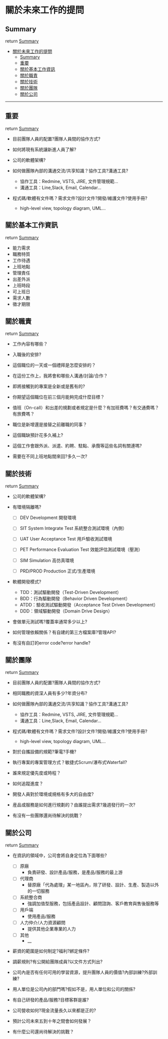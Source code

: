 # 關於未來工作的提問

<!--
> 關於職責、技術、團隊是對用人單位的提問<br>
> 關於公司是對聘用單位至用人單位間所有公司的提問
-->


## Summary
return [Summary](#summary)

<!-- TOC -->

- [關於未來工作的提問](#%E9%97%9C%E6%96%BC%E6%9C%AA%E4%BE%86%E5%B7%A5%E4%BD%9C%E7%9A%84%E6%8F%90%E5%95%8F)
    - [Summary](#summary)
    - [重要](#%E9%87%8D%E8%A6%81)
    - [關於基本工作資訊](#%E9%97%9C%E6%96%BC%E5%9F%BA%E6%9C%AC%E5%B7%A5%E4%BD%9C%E8%B3%87%E8%A8%8A)
    - [關於職責](#%E9%97%9C%E6%96%BC%E8%81%B7%E8%B2%AC)
    - [關於技術](#%E9%97%9C%E6%96%BC%E6%8A%80%E8%A1%93)
    - [關於團隊](#%E9%97%9C%E6%96%BC%E5%9C%98%E9%9A%8A)
    - [關於公司](#%E9%97%9C%E6%96%BC%E5%85%AC%E5%8F%B8)

<!-- /TOC -->

---

## 重要
return [Summary](#summary)

- 目前團隊人員的配置?團隊人員間的協作方式?
- 如何將現有系統讓新進人員了解?
- 公司的軟體架構?

- 如何做團隊內部的溝通交流/共享知識？協作工具?溝通工具?
  - 協作工具：Redmine, VSTS, JIRE, 文件管理規範...
  - 溝通工具：Line,Slack, Email, Calendar...

- 程式碼/軟體有文件嗎？需求文件?設計文件?開發/維護文件?使用手冊?
  - high-level view, topology diagram, UML...





## 關於基本工作資訊
return [Summary](#summary)

- 能力需求
- 職務特質
- 工作待遇
- 上班地點
- 管理責任
- 出差外派
- 上班時段
- 可上班日
- 需求人數
- 徵才期限

## 關於職責
return [Summary](#summary)

- 工作內容有哪些？

- 入職後的安排?

- 這個職位的一天或一個禮拜是怎麼安排的？

- 在這份工作上，我將會和哪些人溝通/討論/合作？

- 即將接觸到的專案是全新或是舊有的?

- 你期望這個職位在前三個月能夠完成什麼目標？

- 值班（On-call）和出差的規劃或者規定是什麼？有加班費嗎？有交通費嗎？有旅費嗎？

- 職位是新增還是接替之前離職的同事？

- 這個職缺預計花多久補上?

- 這個工作會跟外派、派遣、約聘、駐點、承攬等這些名詞有關連嗎?

- 需要在不同上班地點間來回?多久一次?



## 關於技術
return [Summary](#summary)

- 公司的軟體架構?

- 有環境隔離嗎?
  - [ ] DEV Development 開發環境
  - [ ] SIT System Integrate Test 系統整合測試環境（內側）
  - [ ] UAT User Acceptance Test 用戶驗收測試環境
  - [ ] PET Performance Evaluation Test 效能評估測試環境（壓測）
  - [ ] SIM Simulation 高仿真環境
  - [ ] PRD/PROD Production 正式/生產環境


- 軟體開發模式?
  - TDD：測試驅動開發（Test-Driven Development）
  - BDD：行為驅動開發（Behavior Driven Development）
  - ATDD：驗收測試驅動開發（Acceptance Test Driven Development）
  - DDD：領域驅動開發（Domain Drive Design）


- 會做單元測試嗎?覆蓋率通常多少以上?

- 如何管理依賴關係？有自建的第三方檔案庫?管理API?

- 有沒有自訂的error code?error handle?


## 關於團隊
return [Summary](#summary)

- 目前團隊人員的配置?團隊人員間的協作方式?

- 相同職務的資深人員有多少?年資分布?

- 如何做團隊內部的溝通交流/共享知識？協作工具?溝通工具?
  - 協作工具：Redmine, VSTS, JIRE, 文件管理規範...
  - 溝通工具：Line,Slack, Email, Calendar...

- 程式碼/軟體有文件嗎？需求文件?設計文件?開發/維護文件?使用手冊?
  - high-level view, topology diagram, UML...

- 對於自攜設備的規範?筆電?手機?


- 執行專案的專案管理方式？敏捷式Scrum/瀑布式Waterfall?

- 誰來規定優先度或時程？

- 如何追蹤進度？

- 開發人員對於環境或規格有多大的自由度?

- 産品或服務是如何進行規劃的？由誰提出需求?幾週發行的一次?

- 有沒有一些團隊還尚待解決的挑戰？


## 關於公司
return [Summary](#summary)

- 在資訊的領域中，公司會將自身定位為下面哪些?
  - [ ] 原廠
    - 負責研發、設計產品/服務，是產品/服務的最上游
  - [ ] 代理商
    - 替原廠「代為處理」某一地區內，除了研發、設計、生產、製造以外的一切服務
  - [ ] 系統整合商
     - 強調加值型服務，包括產品設計、顧問諮詢、客戶教育與售後服務等
  - [ ] 用戶端
    - 使用產品/服務
  - [ ] 人力仲介/人力資源顧問
    - 提供其他企業專業的人力
  - [ ] 其他
    - __


- 薪資的範圍是如何制定?福利?綁定條件?

- 調薪規則?有公開給團隊成員?以文件方式列出?

- 公司內是否有任何可用的學習資源，提升團隊人員的價值?內部訓練?外部訓練?

- 用人單位是公司內的部門嗎?假如不是，用人單位和公司的關係?

- 有自己研發的產品/服務?目標客群是誰?

- 公司營收如何?現金流量長久以來都是正的?

- 預計公司未來五到十年之間會如何發展？

- 有什麼公司還尚待解決的挑戰？



